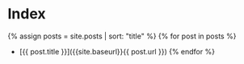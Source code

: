 # Index

{% assign posts = site.posts | sort: "title" %}
{% for post in posts %}
* [{{ post.title }}]({{site.baseurl}}{{ post.url }})
{% endfor %}
